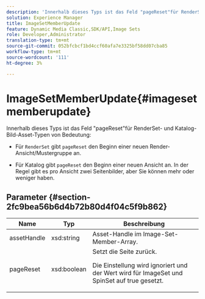 ```yaml
---
description: 'Innerhalb dieses Typs ist das Feld "pageReset"für RenderSet- und Katalog-Bildelementtypen von Bedeutung '
solution: Experience Manager
title: ImageSetMemberUpdate
feature: Dynamic Media Classic,SDK/API,Image Sets
role: Developer,Administrator
translation-type: tm+mt
source-git-commit: 052bfcbcf1bd4ccf60afa7e3325bf58dd07cba85
workflow-type: tm+mt
source-wordcount: '111'
ht-degree: 3%

---
```



# ImageSetMemberUpdate{#imagesetmemberupdate}

Innerhalb dieses Typs ist das Feld &quot;pageReset&quot;für RenderSet- und Katalog-Bild-Asset-Typen von Bedeutung:

* Für `RenderSet` gibt `pageReset` den Beginn einer neuen Render-Ansicht/Mustergruppe an.

* Für Katalog gibt `pageReset` den Beginn einer neuen Ansicht an. In der Regel gibt es pro Ansicht zwei Seitenbilder, aber Sie können mehr oder weniger haben.

## Parameter {#section-2fc9bea56b6d4b72b80d4f04c5f9b862}

<table id="table_04100BB8ABD84EF68B0A7CE3AD946414"> 
 <thead> 
  <tr> 
   <th colname="col1" class="entry"> Name </th> 
   <th colname="col2" class="entry"> Typ </th> 
   <th colname="col3" class="entry"> Beschreibung </th> 
  </tr> 
 </thead>
 <tbody> 
  <tr> 
   <td colname="col1"> <span class="codeph"> <span class="varname"> assetHandle</span> </span> </td> 
   <td colname="col2"> <span class="codeph"> xsd:string</span> </td> 
   <td colname="col3"> Asset-Handle im Image-Set-Member-Array. </td> 
  </tr> 
  <tr> 
   <td colname="col1"> <span class="codeph"> <span class="varname"> pageReset</span> </span> </td> 
   <td colname="col2"> <span class="codeph"> xsd:boolean</span> </td> 
   <td colname="col3">Setzt die Seite zurück. <p>Die Einstellung wird ignoriert und der Wert wird für <span class="codeph"> ImageSet</span> und <span class="codeph"> SpinSet</span> auf true gesetzt. </p></td> 
  </tr> 
 </tbody> 
</table>

